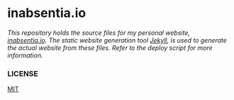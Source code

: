 # inabsentia.io

_This repository holds the source files for my personal website, [inabsentia.io](https://inabsentia.io).
The static website generation tool [Jekyll](https://jekyllrb.com), is used to generate the actual website from these files. Refer to the deploy script for more information._

### LICENSE

[MIT](LICENSE.md)
